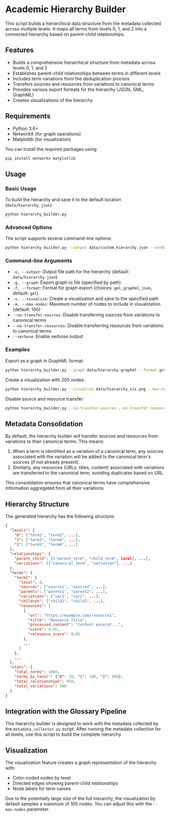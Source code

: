 # Academic Hierarchy Builder

This script builds a hierarchical data structure from the metadata collected across multiple levels. It maps all terms from levels 0, 1, and 2 into a connected hierarchy based on parent-child relationships.

## Features

- Builds a comprehensive hierarchical structure from metadata across levels 0, 1, and 2
- Establishes parent-child relationships between terms in different levels
- Includes term variations from the deduplication process
- Transfers sources and resources from variations to canonical terms
- Provides various export formats for the hierarchy (JSON, GML, GraphML)
- Creates visualizations of the hierarchy

## Requirements

- Python 3.6+
- NetworkX (for graph operations)
- Matplotlib (for visualization)

You can install the required packages using:

```bash
pip install networkx matplotlib
```

## Usage

### Basic Usage

To build the hierarchy and save it to the default location (`data/hierarchy.json`):

```bash
python hierarchy_builder.py
```

### Advanced Options

The script supports several command-line options:

```bash
python hierarchy_builder.py --output data/custom_hierarchy.json --verbose
```

### Command-line Arguments

- `-o, --output`: Output file path for the hierarchy (default: `data/hierarchy.json`)
- `-g, --graph`: Export graph to file (specified by path)
- `-f, --format`: Format for graph export (choices: `gml`, `graphml`, `json`, default: `gml`)
- `-v, --visualize`: Create a visualization and save to the specified path
- `-m, --max-nodes`: Maximum number of nodes to include in visualization (default: 100)
- `--no-transfer-sources`: Disable transferring sources from variations to canonical terms
- `--no-transfer-resources`: Disable transferring resources from variations to canonical terms
- `--verbose`: Enable verbose output

### Examples

Export as a graph in GraphML format:

```bash
python hierarchy_builder.py --graph data/hierarchy.graphml --format graphml --verbose
```

Create a visualization with 200 nodes:

```bash
python hierarchy_builder.py --visualize data/hierarchy_viz.png --max-nodes 200 --verbose
```

Disable source and resource transfer:

```bash
python hierarchy_builder.py --no-transfer-sources --no-transfer-resources
```

## Metadata Consolidation

By default, the hierarchy builder will transfer sources and resources from variations to their canonical terms. This means:

1. When a term is identified as a variation of a canonical term, any sources associated with the variation will be added to the canonical term's sources (if not already present).
2. Similarly, any resources (URLs, titles, content) associated with variations are transferred to the canonical term, avoiding duplicates based on URL.

This consolidation ensures that canonical terms have comprehensive information aggregated from all their variations.

## Hierarchy Structure

The generated hierarchy has the following structure:

```json
{
  "levels": {
    "0": ["term1", "term2", ...],
    "1": ["term3", "term4", ...],
    "2": ["term5", "term6", ...]
  },
  "relationships": {
    "parent_child": [["parent_term", "child_term", level], ...],
    "variations": [["canonical_term", "variation"], ...]
  },
  "terms": {
    "term1": {
      "level": 0,
      "sources": ["source1", "source2", ...],
      "parents": ["parent1", "parent2", ...],
      "variations": ["var1", "var2", ...],
      "children": ["child1", "child2", ...],
      "resources": [
        {
          "url": "https://example.com/resource1",
          "title": "Resource Title",
          "processed_content": "Content excerpt...",
          "score": 0.95,
          "relevance_score": 0.85
        },
        ...
      ]
    },
    ...
  },
  "stats": {
    "total_terms": 1000,
    "terms_by_level": {"0": 10, "1": 100, "2": 890},
    "total_relationships": 950,
    "total_variations": 500
  }
}
```

## Integration with the Glossary Pipeline

This hierarchy builder is designed to work with the metadata collected by the `metadata_collector.py` script. After running the metadata collection for all levels, use this script to build the complete hierarchy.

## Visualization

The visualization feature creates a graph representation of the hierarchy with:

- Color-coded nodes by level
- Directed edges showing parent-child relationships
- Node labels for term names

Due to the potentially large size of the full hierarchy, the visualization by default samples a maximum of 100 nodes. You can adjust this with the `--max-nodes` parameter. 